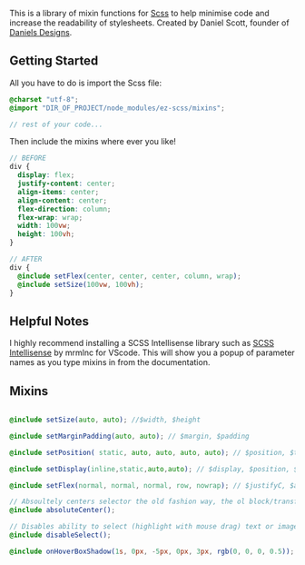 This is a library of mixin functions for [Scss](https://sass-lang.com/guide) to help minimise code and increase the readability of stylesheets.
Created by Daniel Scott, founder of [Daniels Designs](https://danielsdesigns.tech/).

## Getting Started

All you have to do is import the Scss file:

```scss
@charset "utf-8";
@import "DIR_OF_PROJECT/node_modules/ez-scss/mixins";

// rest of your code...
```

Then include the mixins where ever you like!

```scss
// BEFORE
div {
  display: flex;
  justify-content: center;
  align-items: center;
  align-content: center;
  flex-direction: column;
  flex-wrap: wrap;
  width: 100vw;
  height: 100vh;
}

// AFTER
div {
  @include setFlex(center, center, center, column, wrap);
  @include setSize(100vw, 100vh);
}
```

## Helpful Notes

I highly recommend installing a SCSS Intellisense library such as [SCSS Intellisense](https://marketplace.visualstudio.com/items?itemName=mrmlnc.vscode-scss) by mrmlnc for VScode. This will show you a popup of parameter names as you type mixins in from the documentation.

## Mixins

```scss

@include setSize(auto, auto); //$width, $height
```

```scss
@include setMarginPadding(auto, auto); // $margin, $padding
```

```scss
@include setPosition( static, auto, auto, auto, auto); // $position, $top, $left, $bottom, $right
```

```scss
@include setDisplay(inline,static,auto,auto); // $display, $position, $top, $left
```

```scss
@include setFlex(normal, normal, normal, row, nowrap); // $justifyC, $alignI, $alignC, $flexDir, $flexWrap
```

```scss
// Absoultely centers selector the old fashion way, the ol block/transform ;)
@include absoluteCenter();
```

```scss
// Disables ability to select (highlight with mouse drag) text or image on element
@include disableSelect();
```

```scss
@include onHoverBoxShadow(1s, 0px, -5px, 0px, 3px, rgb(0, 0, 0, 0.5)); // $duration, $LRsides, $TBsides, $all, $blur
```
